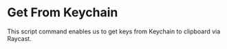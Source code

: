 # Get From Keychain

This script command enables us to get keys from Keychain to clipboard via Raycast.